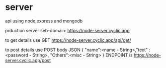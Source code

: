 # server
api using node,express and mongodb

prduction server
seb-domain: https://node-server.cyclic.app

to get details
use GET https://node-server.cyclic.app/api/get/<name>

to post details
use POST
body JSON
{ "name":<name - String>,"text" : <password - String>, "Others":<misc - String> }
ENDPOINT is https://node-server.cyclic.app/post
